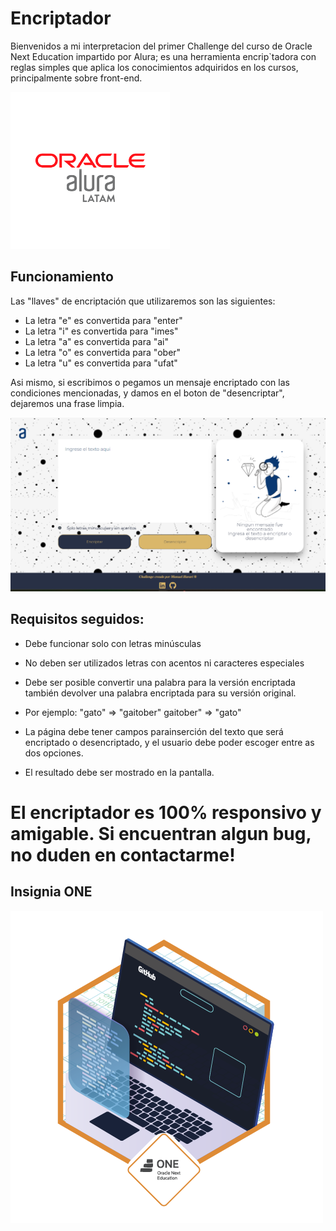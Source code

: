 

# Encriptador

Bienvenidos a mi interpretacion del primer Challenge del curso de Oracle Next Education impartido por Alura; es una herramienta encrip`tadora con reglas simples que aplica los conocimientos adquiridos en los cursos, principalmente sobre front-end.


![Alt text](/FIGMA/Elementos/Oracle.png)



## Funcionamiento

Las "llaves" de encriptación que utilizaremos son las siguientes:

- La letra "e" es convertida para "enter"
- La letra "i" es convertida para "imes"
- La letra "a" es convertida para "ai"
- La letra "o" es convertida para "ober"
- La letra "u" es convertida para "ufat"

Asi mismo, si escribimos o pegamos un mensaje encriptado con las condiciones mencionadas, y damos en el boton de "desencriptar", dejaremos una frase limpia.

![Alt text](/FIGMA/Elementos/Screenshot%202023-05-26%20150624.png)

## Requisitos seguidos:

- Debe funcionar solo con letras minúsculas

- No deben ser utilizados letras con acentos ni caracteres especiales

- Debe ser posible convertir una palabra para la versión encriptada también devolver una palabra encriptada para su versión original.

- Por ejemplo:
    "gato" => "gaitober"
    gaitober" => "gato"

- La página debe tener campos parainserción del texto que será encriptado o desencriptado, y el usuario debe poder escoger entre as dos opciones.

- El resultado debe ser mostrado en la pantalla.

# El encriptador es 100% responsivo y amigable. Si encuentran algun bug, no duden en contactarme!

## Insignia ONE

![Alt text](/FIGMA/Elementos/Insignia%20Challenge%201.png)